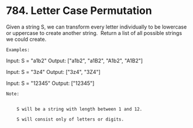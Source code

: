 # 784. Letter Case Permutation

Given a string S, we can transform every letter individually to be lowercase or
        uppercase to create another string.  Return a list of all possible strings we could
        create.

    Examples:
Input: S = "a1b2"
Output: ["a1b2", "a1B2", "A1b2", "A1B2"]

Input: S = "3z4"
Output: ["3z4", "3Z4"]

Input: S = "12345"
Output: ["12345"]

    Note:

    
        S will be a string with length between 1 and 12.
        
        S will consist only of letters or digits.